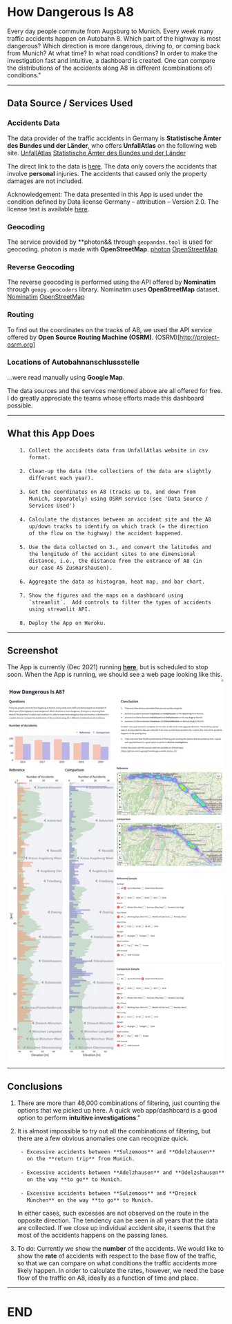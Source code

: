 # How Dangerous Is A8

Every day people commute from Augsburg to Munich. Every week many
traffic accidents happen on Autobahn 8. Which part of the highway is
most dangerous? Which direction is more dangerous, driving to, or
coming back from Munich? At what time? In what road conditions? In
order to make the investigation fast and intuitive, a dashboard is
created. One can compare the distributions of the accidents along A8
in different (combinations of) conditions."

-----------------------------------------------------------------
## Data Source / Services Used

### Accidents Data

The data provider of the traffic accidents in Germany is
**Statistische Ämter des Bundes und der Länder**, who offers
**UnfallAtlas** on the following web site.
[UnfallAtlas](https://unfallatlas.statistikportal.de) 
[Statistische Ämter des Bundes und der Länder](https://www.statistikportal.de/de/statistische-aemter)

The direct link to the data is
[here](https://unfallatlas.statistikportal.de/_opendata2021.html).
The data only covers the accidents that involve **personal** injuries.
The accidents that caused only  the property damages are not included.

Acknowledgement: The data presented in this App is used under the
condition defined by Data license Germany – attribution – Version 2.0.
The license text is available [here](https://www.govdata.de/dl-de/by-2-0).

### Geocoding

The service provided by **photon&& through `geopandas.tool` is used
for geocoding. photon is made with **OpenStreetMap**.
[photon](https://www.govdata.de/dl-de/by-2-0)
[OpenStreetMap](https://www.openstreetmap.org)

### Reverse Geocoding

The reverse geocoding is performed using the API offered by 
**Nominatim** through `geopy.geocoders` library. Nominatim 
uses **OpenStreetMap** dataset. 
[Nominatim](https://nominatim.org/release-docs/develop/api/Overview/)
[OpenStreetMap](https://www.openstreetmap.org)

### Routing

To find out the coordinates on the tracks of A8, we used the API
service offered by **Open Source Routing Machine (OSRM)**.
(OSRM)[http://project-osrm.org]

### Locations of Autobahnanschlussstelle
...were read manually using **Google Map**.

The data sources and the services mentioned above are all offered for
free. I do greatly appreciate the teams whose efforts made this
dashboard possible.

----------------------------------------------------------------- 
## What this App Does

        1. Collect the accidents data from UnfallAtlas website in csv
           format.

        2. Clean-up the data (the collections of the data are slightly
           different each year).

        3. Get the coordinates on A8 (tracks up to, and down from
           Munich, separately) using OSRM service (see 'Data Source /
           Services Used')

        4. Calculate the distances between an accident site and the A8
           up/down tracks to identify on which track (= the direction
           of the flow on the highway) the accident happened.

        5. Use the data collected on 3., and convert the latitudes and
           the longitude of the accident sites to one dimensional
           distance, i.e., the distance from the entrance of A8 (in
           our case AS Zusmarshausen).

        6. Aggregate the data as histogram, heat map, and bar chart.

        7. Show the figures and the maps on a dashboard using
           `streamlit`.  Add controls to filter the types of accidents
           using streamlit API.

        8. Deploy the App on Heroku.

-----------------------------------------------------------------
## Screenshot

The App is currently (Dec 2021) running
[**here**](https://vast-waters-19154.herokuapp.com), but is scheduled
to stop soon. When the App is running, we should see a web page
looking like this.
![fig.1](./images/screen_shot.png)

---------------------------------------------------------------
## Conclusions

1. There are more than 46,000 combinations of filtering, just counting
   the options that we picked up here. A quick web app/dashboard is a
   good option to perform **intuitive investigations**."

2. It is almost impossible to try out all the combinations of
   filtering, but there are a few obvious anomalies one can recognize
   quick. 

        - Excessive accidents between **Sulzemoos** and **Odelzhausen**
          on the **return trip** from Munich.

        - Excessive accidents between **Adelzhausen** and **Odelzshausen**
          on the way **to go** to Munich.

        - Excessive accidents between **Sulzemoos** and **Dreieck
          München** on the way **to go** to Munich.

   In either cases, such excesses are not observed on the route in the
   opposite direction. The tendency can be seen in all years that the
   data are collected. If we close up individual accident site, it
   seems that the most of the accidents happens on the passing lanes.


3. To do: Currently we show the **number** of the accidents. We would
   like to show the **rate** of accidents with respect to the base
   flow of the traffic, so that we can compare on what conditions the
   traffic accidents more likely happen. In order to calculate the
   rates, however, we need the base flow of the traffic on A8, ideally
   as a function of time and place.

-----------------------------------------------------------------
# END
